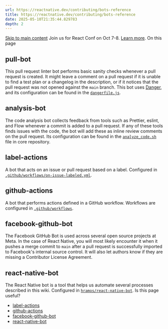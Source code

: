 ```yaml
---
url: https://reactnative.dev/contributing/bots-reference
title: https://reactnative.dev/contributing/bots-reference
date: 2025-05-10T21:35:44.829783
depth: 2
---
```


[Skip to main content](https://reactnative.dev/contributing/bots-reference#__docusaurus_skipToContent_fallback)
Join us for React Conf on Oct 7-8. [Learn more](https://conf.react.dev).
On this page
## pull-bot[​](https://reactnative.dev/contributing/bots-reference#pull-bot "Direct link to pull-bot")
This pull request linter bot performs basic sanity checks whenever a pull request is created. It might leave a comment on a pull request if it is unable to find a test plan or a changelog in the description, or if it notices that the pull request was not opened against the `main` branch. This bot uses [Danger](https://danger.systems), and its configuration can be found in the [`dangerfile.js`](https://github.com/facebook/react-native/blob/main/packages/react-native-bots/dangerfile.js).
## analysis-bot[​](https://reactnative.dev/contributing/bots-reference#analysis-bot "Direct link to analysis-bot")
The code analysis bot collects feedback from tools such as Prettier, eslint, and Flow whenever a commit is added to a pull request. If any of these tools finds issues with the code, the bot will add these as inline review comments on the pull request. Its configuration can be found in the [`analyze_code.sh`](https://github.com/facebook/react-native/blob/main/scripts/circleci/analyze_code.sh) file in core repository.
## label-actions[​](https://reactnative.dev/contributing/bots-reference#label-actions "Direct link to label-actions")
A bot that acts on an issue or pull request based on a label. Configured in [`.github/workflows/on-issue-labeled.yml`](https://github.com/facebook/react-native/blob/main/.github/workflows/on-issue-labeled.yml).
## github-actions[​](https://reactnative.dev/contributing/bots-reference#github-actions "Direct link to github-actions")
A bot that performs actions defined in a GitHub workflow. Workflows are configured in [`.github/workflows`](https://github.com/facebook/react-native/tree/main/.github/workflows).
## facebook-github-bot[​](https://reactnative.dev/contributing/bots-reference#facebook-github-bot "Direct link to facebook-github-bot")
The Facebook GitHub Bot is used across several open source projects at Meta. In the case of React Native, you will most likely encounter it when it pushes a merge commit to `main` after a pull request is successfully imported to Facebook's internal source control. It will also let authors know if they are missing a Contributor License Agreement.
## react-native-bot[​](https://reactnative.dev/contributing/bots-reference#react-native-bot "Direct link to react-native-bot")
The React Native bot is a tool that helps us automate several processes described in this wiki. Configured in [`hramos/react-native-bot`](https://github.com/hramos/react-native-bot).
Is this page useful?
  * [label-actions](https://reactnative.dev/contributing/bots-reference#label-actions)
  * [github-actions](https://reactnative.dev/contributing/bots-reference#github-actions)
  * [facebook-github-bot](https://reactnative.dev/contributing/bots-reference#facebook-github-bot)
  * [react-native-bot](https://reactnative.dev/contributing/bots-reference#react-native-bot)



